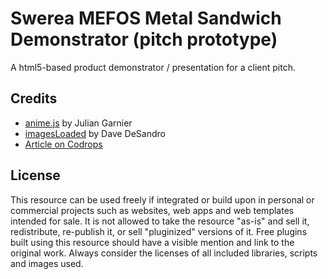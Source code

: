 # Swerea MEFOS Metal Sandwich Demonstrator (pitch prototype)

A html5-based product demonstrator / presentation for a client pitch.

## Credits

- [anime.js](http://anime-js.com/) by Julian Garnier
- [imagesLoaded](http://imagesloaded.desandro.com/) by Dave DeSandro
- [Article on Codrops](https://tympanus.net/codrops/?p=33037)

## License
This resource can be used freely if integrated or build upon in personal or commercial projects such as websites, web apps and web templates intended for sale. It is not allowed to take the resource "as-is" and sell it, redistribute, re-publish it, or sell "pluginized" versions of it. Free plugins built using this resource should have a visible mention and link to the original work. Always consider the licenses of all included libraries, scripts and images used.
